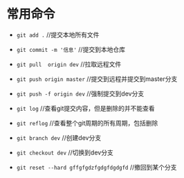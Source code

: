 # 常用命令


- `git add .`   //提交本地所有文件
  
- `git commit -m '信息'` //提交到本地仓库
  
- `git pull  origin dev`  //拉取远程文件
  
- `git push origin master` //提交到远程并提交到master分支

- `git push -f origin dev` //强制提交到dev分支
  
- `git log` //查看git提交内容，但是删除的并不能查看
  
- `git reflog` //查看整个git周期的所有周期，包括删除
  
- `git branch dev` //创建dev分支
  
- `git checkout dev` //切换到dev分支
  
- `git reset --hard gffgfgdzfgdgfdgdgfd` //撤回到某个分支
  
